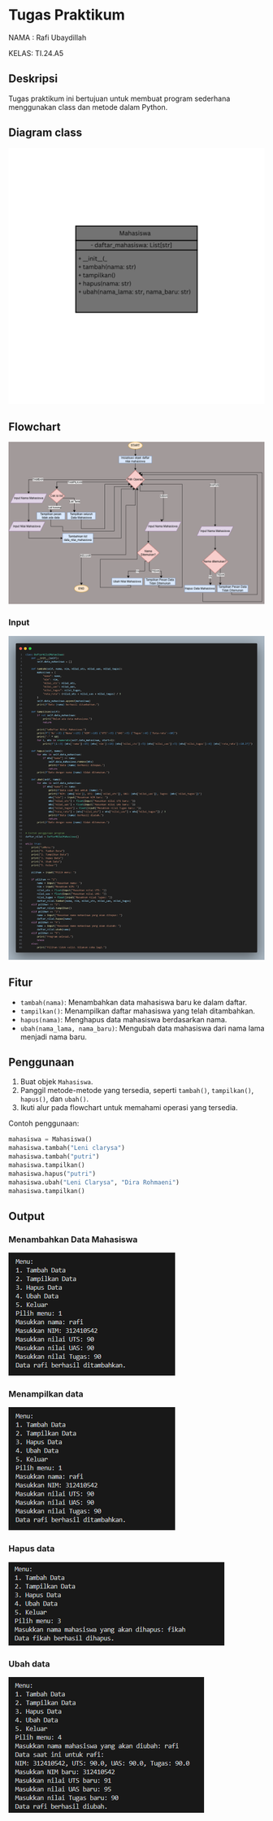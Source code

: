# Tugas Praktikum

NAMA : Rafi Ubaydillah

KELAS: TI.24.A5


## Deskripsi

Tugas praktikum ini bertujuan untuk membuat program sederhana menggunakan class dan metode dalam Python.

## Diagram class

<img src="mahasiswa.png">

## Flowchart

<img src="flowchart.png">

### Input

<img src="input.png">

## Fitur

- `tambah(nama)`: Menambahkan data mahasiswa baru ke dalam daftar.
- `tampilkan()`: Menampilkan daftar mahasiswa yang telah ditambahkan.
- `hapus(nama)`: Menghapus data mahasiswa berdasarkan nama.
- `ubah(nama_lama, nama_baru)`: Mengubah data mahasiswa dari nama lama menjadi nama baru.

## Penggunaan

1. Buat objek `Mahasiswa`.
2. Panggil metode-metode yang tersedia, seperti `tambah()`, `tampilkan()`, `hapus()`, dan `ubah()`.
3. Ikuti alur pada flowchart untuk memahami operasi yang tersedia.

Contoh penggunaan:

```python
mahasiswa = Mahasiswa()
mahasiswa.tambah("Leni clarysa")
mahasiswa.tambah("putri")
mahasiswa.tampilkan()
mahasiswa.hapus("putri")
mahasiswa.ubah("Leni Clarysa", "Dira Rohmaeni")
mahasiswa.tampilkan()
```

## Output

### Menambahkan Data Mahasiswa

<img src="tambah.png">

### Menampilkan data

<img src="tampilkan.png">

### Hapus data

<img src="hapus.png">

### Ubah data

<img src="ubah.png">


